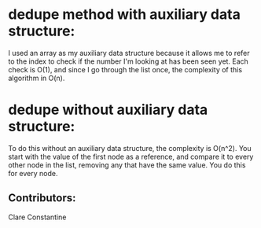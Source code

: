 
# dedupe method with auxiliary data structure:

I used an array as my auxiliary data structure because it allows me to
refer to the index to check if the number I'm looking at has been seen yet.
Each check is O(1), and since I go through the list once, the complexity of
this algorithm in O(n).


# dedupe without auxiliary data structure:

To do this without an auxiliary data structure, the complexity is O(n^2).
You start with the value of the first node as a reference, and compare it
to every other node in the list, removing any that have the same value.
You do this for every node.


## Contributors:
Clare Constantine